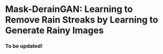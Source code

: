 # Mask-DerainGAN: Learning to Remove Rain Streaks by Learning to Generate Rainy Images
### To be updated!


